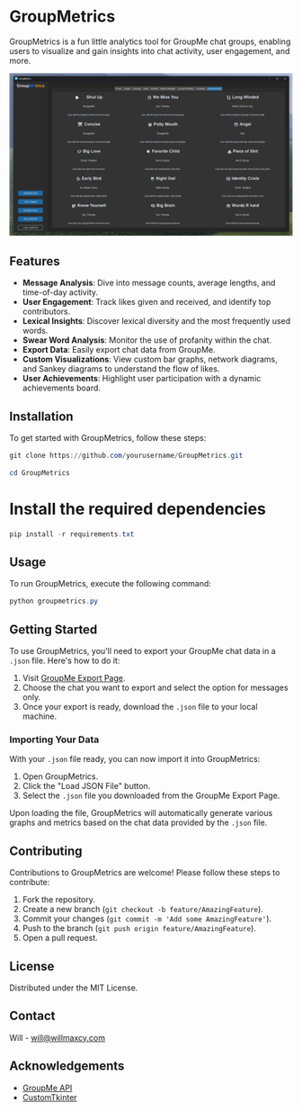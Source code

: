 # GroupMetrics

GroupMetrics is a fun little analytics tool for GroupMe chat groups, enabling users to visualize and gain insights into chat activity, user engagement, and more.

![example](https://github.com/wsmaxcy/Group-Me/blob/main/data/ach.png?raw=true)

## Features

- **Message Analysis**: Dive into message counts, average lengths, and time-of-day activity.
- **User Engagement**: Track likes given and received, and identify top contributors.
- **Lexical Insights**: Discover lexical diversity and the most frequently used words.
- **Swear Word Analysis**: Monitor the use of profanity within the chat.
- **Export Data**: Easily export chat data from GroupMe.
- **Custom Visualizations**: View custom bar graphs, network diagrams, and Sankey diagrams to understand the flow of likes.
- **User Achievements**: Highlight user participation with a dynamic achievements board.

## Installation

To get started with GroupMetrics, follow these steps:

```powershell
git clone https://github.com/yourusername/GroupMetrics.git
```

```powershell
cd GroupMetrics
```

# Install the required dependencies
```powershell
pip install -r requirements.txt
```

## Usage
To run GroupMetrics, execute the following command:

```powershell
python groupmetrics.py
```

## Getting Started

To use GroupMetrics, you'll need to export your GroupMe chat data in a `.json` file. Here's how to do it:

1. Visit [GroupMe Export Page](https://web.groupme.com/profile/export).
2. Choose the chat you want to export and select the option for messages only.
3. Once your export is ready, download the `.json` file to your local machine.

### Importing Your Data

With your `.json` file ready, you can now import it into GroupMetrics:

1. Open GroupMetrics.
2. Click the "Load JSON File" button.
3. Select the `.json` file you downloaded from the GroupMe Export Page.

Upon loading the file, GroupMetrics will automatically generate various graphs and metrics based on the chat data provided by the `.json` file.

## Contributing

Contributions to GroupMetrics are welcome! Please follow these steps to contribute:

1. Fork the repository.
2. Create a new branch (`git checkout -b feature/AmazingFeature`).
3. Commit your changes (`git commit -m 'Add some AmazingFeature'`).
4. Push to the branch (`git push origin feature/AmazingFeature`).
5. Open a pull request.

## License

Distributed under the MIT License.

## Contact

Will - will@willmaxcy.com

## Acknowledgements

- [GroupMe API](https://dev.groupme.com)
- [CustomTkinter](https://github.com/TomSchimansky/CustomTkinter)